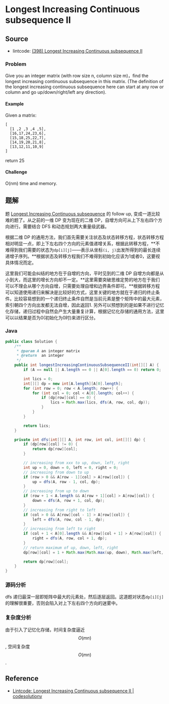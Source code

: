 # Longest Increasing Continuous subsequence II

## Source

- lintcode: [(398) Longest Increasing Continuous subsequence II](http://www.lintcode.com/en/problem/longest-increasing-continuous-subsequence-ii/)

### Problem

Give you an integer matrix (with row size n, column size m)，find the longest increasing continuous subsequence in this matrix. (The definition of the longest increasing continuous subsequence here can start at any row or column and go up/down/right/left any direction).

#### Example

Given a matrix:
```
[
  [1 ,2 ,3 ,4 ,5],
  [16,17,24,23,6],
  [15,18,25,22,7],
  [14,19,20,21,8],
  [13,12,11,10,9]
]
```
return 25

#### Challenge

O(nm) time and memory.

## 题解

题 [Longest Increasing Continuous subsequence](http://algorithm.yuanbin.me/zh-hans/dynamic_programming/longest_increasing_continuous_subsequence.html) 的 follow up, 变成一道比较难的题了。从之前的一维 DP 变为现在的二维 DP，自增方向可从上下左右四个方向进行。需要结合 DFS 和动态规划两大重量级武器。

根据二维 DP 的通用方法，我们首先需要关注状态及状态转移方程，状态转移方程相对明显一点，即上下左右四个方向的元素值递增关系，根据此转移方程，**不难得到我们需要的状态为`dp[i][j]`——表示从坐标`(i, j)`出发所得到的最长连续递增子序列。**根据状态及转移方程我们不难得到初始化应该为1或者0，这要视具体情况而定。

这里我们可能会纠结的地方在于自增的方向，平时见到的二维 DP 自增方向都是从小到大，而这里的增长方向却不一定。**这里需要突破思维定势的地方在于我们可以不理会从哪个方向自增，只需要处理自增和边界条件即可。**根据转移方程可以知道使用递归来解决是比较好的方式，这里关键的地方就在于递归的终止条件。比较容易想到的一个递归终止条件自然是当前元素是整个矩阵中的最大元素，索引朝四个方向出发都无法自增，因此返回1. 另外可以预想到的是如果不进行记忆化存储，递归过程中自然会产生大量重复计算，根据记忆化存储的通用方法，这里可以以结果是否为0(初始化为0时)来进行区分。

### Java

```java
public class Solution {
    /**
     * @param A an integer matrix
     * @return  an integer
     */
    public int longestIncreasingContinuousSubsequenceII(int[][] A) {
        if (A == null || A.length == 0 || A[0].length == 0) return 0;

        int lics = 0;
        int[][] dp = new int[A.length][A[0].length];
        for (int row = 0; row < A.length; row++) {
            for (int col = 0; col < A[0].length; col++) {
                if (dp[row][col] == 0) {
                    lics = Math.max(lics, dfs(A, row, col, dp));
                }
            }
        }

        return lics;
    }

    private int dfs(int[][] A, int row, int col, int[][] dp) {
        if (dp[row][col] != 0) {
            return dp[row][col];
        }

        // increasing from xxx to up, down, left, right
        int up = 0, down = 0, left = 0, right = 0;
        // increasing from down to up
        if (row > 0 && A[row - 1][col] > A[row][col]) {
            up = dfs(A, row - 1, col, dp);
        }
        // increasing from up to down
        if (row + 1 < A.length && A[row + 1][col] > A[row][col]) {
            down = dfs(A, row + 1, col, dp);
        }
        // increasing from right to left
        if (col > 0 && A[row][col - 1] > A[row][col]) {
            left = dfs(A, row, col - 1, dp);
        }
        // increasing from left to right
        if (col + 1 < A[0].length && A[row][col + 1] > A[row][col]) {
            right = dfs(A, row, col + 1, dp);
        }
        // return maximum of up, down, left, right
        dp[row][col] = 1 + Math.max(Math.max(up, down), Math.max(left, right));

        return dp[row][col];
    }
}
```

### 源码分析

dfs 递归最深一层即矩阵中最大的元素处，然后逐层返回。这道题对状态`dp[i][j]`的理解很重要，否则会陷入对上下左右四个方向的迷雾中。

### 复杂度分析

由于引入了记忆化存储，时间复杂度逼近 $$O(mn)$$, 空间复杂度 $$O(mn)$$.

## Reference

- [Lintcode: Longest Increasing Continuous subsequence II | codesolutiony](https://codesolutiony.wordpress.com/2015/05/25/lintcode-longest-increasing-continuous-subsequence-ii/)
